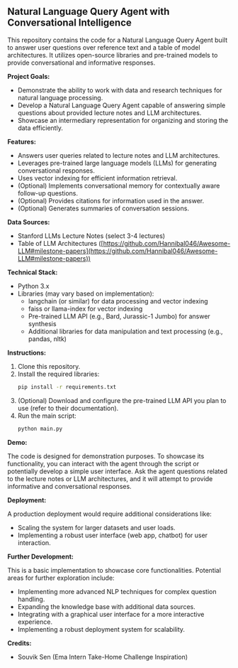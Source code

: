 ## Natural Language Query Agent with Conversational Intelligence

This repository contains the code for a Natural Language Query Agent built to answer user questions over reference text and a table of model architectures. It utilizes open-source libraries and pre-trained models to provide conversational and informative responses.

**Project Goals:**

* Demonstrate the ability to work with data and research techniques for natural language processing.
* Develop a Natural Language Query Agent capable of answering simple questions about provided lecture notes and LLM architectures.
* Showcase an intermediary representation for organizing and storing the data efficiently.

**Features:**

* Answers user queries related to lecture notes and LLM architectures.
* Leverages pre-trained large language models (LLMs) for generating conversational responses.
* Uses vector indexing for efficient information retrieval.
* (Optional) Implements conversational memory for contextually aware follow-up questions.
* (Optional) Provides citations for information used in the answer.
* (Optional) Generates summaries of conversation sessions.

**Data Sources:**

* Stanford LLMs Lecture Notes (select 3-4 lectures)
* Table of LLM Architectures ([https://github.com/Hannibal046/Awesome-LLM#milestone-papers](https://github.com/Hannibal046/Awesome-LLM#milestone-papers))

**Technical Stack:**

* Python 3.x
* Libraries (may vary based on implementation):
    * langchain (or similar) for data processing and vector indexing
    * faiss or llama-index for vector indexing
    * Pre-trained LLM API (e.g., Bard, Jurassic-1 Jumbo) for answer synthesis
    * Additional libraries for data manipulation and text processing (e.g., pandas, nltk)

**Instructions:**

1. Clone this repository.
2. Install the required libraries:
   ```bash
   pip install -r requirements.txt
   ```
3. (Optional) Download and configure the pre-trained LLM API you plan to use (refer to their documentation).
4. Run the main script:
   ```bash
   python main.py
   ```

**Demo:**

The code is designed for demonstration purposes. To showcase its functionality, you can interact with the agent through the script or potentially develop a simple user interface. Ask the agent questions related to the lecture notes or LLM architectures, and it will attempt to provide informative and conversational responses.

**Deployment:**

A production deployment would require additional considerations like:

* Scaling the system for larger datasets and user loads.
* Implementing a robust user interface (web app, chatbot) for user interaction.

**Further Development:**

This is a basic implementation to showcase core functionalities. Potential areas for further exploration include:

* Implementing more advanced NLP techniques for complex question handling.
* Expanding the knowledge base with additional data sources.
* Integrating with a graphical user interface for a more interactive experience.
* Implementing a robust deployment system for scalability.



**Credits:**

* Souvik Sen (Ema Intern Take-Home Challenge Inspiration)

